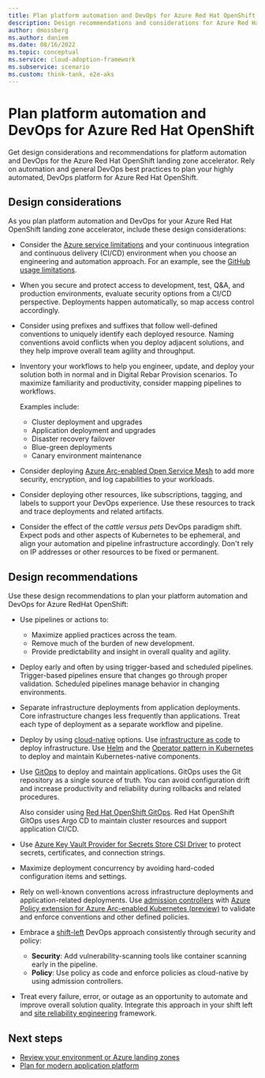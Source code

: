 ```yaml
---
title: Plan platform automation and DevOps for Azure Red Hat OpenShift
description: Design recommendations and considerations for Azure Red Hat OpenShift platform automation and DevOps.
author: dmossberg
ms.author: daniem
ms.date: 08/16/2022
ms.topic: conceptual
ms.service: cloud-adoption-framework
ms.subservice: scenario
ms.custom: think-tank, e2e-aks
---
```


# Plan platform automation and DevOps for Azure Red Hat OpenShift

Get design considerations and recommendations for platform automation and DevOps for the Azure Red Hat OpenShift landing zone accelerator. Rely on automation and general DevOps best practices to plan your highly automated, DevOps platform for Azure Red Hat OpenShift.

## Design considerations

As you plan platform automation and DevOps for your Azure Red Hat OpenShift landing zone accelerator, include these design considerations:

- Consider the [Azure service limitations](/azure/azure-resource-manager/management/azure-subscription-service-limits) and your continuous integration and continuous delivery (CI/CD) environment when you choose an engineering and automation approach. For an example, see the [GitHub usage limitations](https://docs.github.com/actions/reference/usage-limits-billing-and-administration).

- When you secure and protect access to development, test, Q&A, and production environments, evaluate security options from a CI/CD perspective. Deployments happen automatically, so map access control accordingly.

- Consider using prefixes and suffixes that follow well-defined conventions to uniquely identify each deployed resource. Naming conventions avoid conflicts when you deploy adjacent solutions, and they help improve overall team agility and throughput.

- Inventory your workflows to help you engineer, update, and deploy your solution both in normal and in Digital Rebar Provision scenarios. To maximize familiarity and productivity, consider mapping pipelines to workflows.

  Examples include:

  - Cluster deployment and upgrades
  - Application deployment and upgrades
  - Disaster recovery failover
  - Blue-green deployments
  - Canary environment maintenance

- Consider deploying [Azure Arc-enabled Open Service Mesh](/azure/azure-arc/kubernetes/tutorial-arc-enabled-open-service-mesh) to add more security, encryption, and log capabilities to your workloads.
  
- Consider deploying other resources, like subscriptions, tagging, and labels to support your DevOps experience. Use these resources to track and trace deployments and related artifacts.

- Consider the effect of the *cattle versus pets* DevOps paradigm shift. Expect pods and other aspects of Kubernetes to be ephemeral, and align your automation and pipeline infrastructure accordingly. Don't rely on IP addresses or other resources to be fixed or permanent.

## Design recommendations

Use these design recommendations to plan your platform automation and DevOps for Azure RedHat OpenShift:

- Use pipelines or actions to:

  - Maximize applied practices across the team.
  - Remove much of the burden of new development.
  - Provide predictability and insight in overall quality and agility.

- Deploy early and often by using trigger-based and scheduled pipelines. Trigger-based pipelines ensure that changes go through proper validation. Scheduled pipelines manage behavior in changing environments.

- Separate infrastructure deployments from application deployments. Core infrastructure changes less frequently than applications. Treat each type of deployment as a separate workflow and pipeline.

- Deploy by using [cloud-native](/dotnet/architecture/cloud-native/introduction) options. Use [infrastructure as code](/devops/deliver/what-is-infrastructure-as-code) to deploy infrastructure. Use [Helm](https://helm.sh/) and the [Operator pattern in Kubernetes](https://kubernetes.io/docs/concepts/extend-kubernetes/operator/) to deploy and maintain Kubernetes-native components.

- Use [GitOps](/azure/azure-arc/kubernetes/conceptual-gitops-flux2-ci-cd) to deploy and maintain applications. GitOps uses the Git repository as a single source of truth. You can avoid configuration drift and increase productivity and reliability during rollbacks and related procedures.

  Also consider using [Red Hat OpenShift GitOps](https://docs.openshift.com/container-platform/4.10/cicd/gitops/understanding-openshift-gitops.html). Red Hat OpenShift GitOps uses Argo CD to maintain cluster resources and support application CI/CD.

- Use [Azure Key Vault Provider for Secrets Store CSI Driver](/azure/azure-arc/kubernetes/tutorial-akv-secrets-provider) to protect secrets, certificates, and connection strings.

- Maximize deployment concurrency by avoiding hard-coded configuration items and settings.

- Rely on well-known conventions across infrastructure deployments and application-related deployments. Use [admission controllers](https://kubernetes.io/blog/2019/03/21/a-guide-to-kubernetes-admission-controllers/) with [Azure Policy extension for Azure Arc-enabled Kubernetes (preview)](/azure/governance/policy/concepts/policy-for-kubernetes) to validate and enforce conventions and other defined policies.

- Embrace a [shift-left](/devops/develop/shift-left-make-testing-fast-reliable) DevOps approach consistently through security and policy:

  - **Security**: Add vulnerability-scanning tools like container scanning early in the pipeline.
  - **Policy**: Use policy as code and enforce policies as cloud-native by using admission controllers.

- Treat every failure, error, or outage as an opportunity to automate and improve overall solution quality. Integrate this approach in your shift left and [site reliability engineering](/azure/site-reliability-engineering/) framework.

## Next steps

- [Review your environment or Azure landing zones](/ready.md)
- [Plan for modern application platform](/plan.md)
